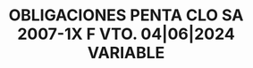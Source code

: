 ---
layout: asset
title: OBLIGACIONES PENTA CLO SA 2007-1X F VTO. 04|06|2024 VARIABLE
isin: XS0289322439
---